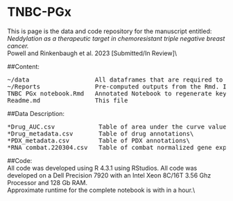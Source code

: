 # TNBC-PGx
This is page is the data and code repository for the manuscript entitled:\
*Neddylation as a therapeutic target in chemoresistant triple negative breast cancer.*\
Powell and Rinkenbaugh et al. 2023 [Submitted/In Review]\

##Content:<br>
<pre>
~/data                  All dataframes that are required to run the Rmd and replicate analysis\
~/Reports               Pre-computed outputs from the Rmd. Interactive HTML files likely need to be downloaded before opening\
TNBC PGx notebook.Rmd   Annotated Notebook to regenerate key figures\
Readme.md               This file
</pre>

##Data Description:<br>
<pre>
*Drug_AUC.csv            Table of area under the curve values for the in vitro high throughput screen\
*Drug_metadata.csv       Table of drug annotations\
*PDX_metadata.csv        Table of PDX annotations\
*RNA_combat.220304.csv   Table of combat normalized gene expression values.\
</pre>

##Code:\
All code was developed using R 4.3.1 using RStudios. All code was developed on a Dell Precision 7920 with an Intel Xeon 8C/16T 3.56 Ghz Processor and 128 Gb RAM.\
Approximate runtime for the complete notebook is with in a hour.\
